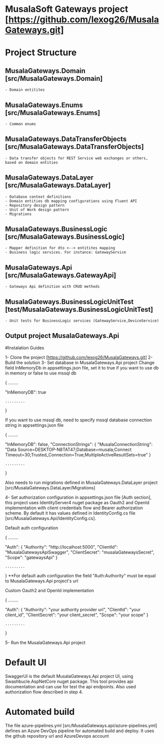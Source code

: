 # MusalaSoft Gateways project [https://github.com/lexog26/MusalaGateways.git]

# Project Structure

## MusalaGateways.Domain [src/MusalaGateways.Domain]
	- Domain entitites
## MusalaGateways.Enums [src/MusalaGateways.Enums]
	- Common enums
## MusalaGateways.DataTransferObjects [src/MusalaGateways.DataTransferObjects]
	- Data transfer objects for REST Service web exchanges or others, based on domain entities
## MusalaGateways.DataLayer [src/MusalaGateways.DataLayer]
	- Database context definitions
	- Domain entities db mapping configurations using Fluent API
	- Repository design pattern
	- Unit of Work design pattern
	- Migrations
## MusalaGateways.BusinessLogic [src/MusalaGateways.BusinessLogic]
	- Mapper definition for dto <--> entitites mapping
	- Business logic services. For instance: GatewayService
## MusalaGateways.Api [src/MusalaGateways.GatewayApi]
	- Gateways Api definition with CRUD methods
## MusalaGateways.BusinessLogicUnitTest [test/MusalaGateways.BusinessLogicUnitTest]
	- Unit tests for BusinessLogic services (GatewayService,DeviceService)

## Output project MusalaGateways.Api

#Instalation Guides

1- Clone the project [https://github.com/lexog26/MusalaGateways.git]
2- Build the solution
3- Set database in MusalaGateways.Api project
Change field InMemoryDb in appsettings.json file, set it to true if you want to use db in memory or false to use mssql db

{
	........

  "InMemoryDB": true

    .........
}

If you want to use mssql db, need to specify mssql database connection string in appsettings.json file

{
	........

  "InMemoryDB": false,
  "ConnectionStrings": {
    "MusalaConnectionString": "Data Source=DESKTOP-N8TAT47;Database=musala;Connect Timeout=30;Trusted_Connection=True;MultipleActiveResultSets=true"
  }

    .........
}

Also needs to run migrations defined in MusalaGateways.DataLayer project [src/MusalaGateways.DataLayer/Migrations]

4- Set authorization configuration in appsettings.json file [Auth section], this project uses IdentityServer4 nuget package 
as Oauth2 and OpenId implementation with client credentials flow and Bearer authorization scheme. By default it has
values defined in IdentityConfig.cs file [src/MusalaGateways.Api/IdentityConfig.cs].

Default auth configuration

{
	........

  "Auth": {
    "Authority": "http://localhost:5000",
    "ClientId": "MusalaGatewaysApiSwagger",
    "ClientSecret": "musalaGatewaysSecret",
    "Scope": "gatewaysApi"
  }

    .........
}
**For default auth configuration the field "Auth:Authority" must be equal to MusalaGateways.Api project's url

Custom Oauth2 and OpenId implementation

{
	........

  "Auth": {
    "Authority": "your authority provider url",
    "ClientId": "your client_id",
    "ClientSecret": "your client_secret",
    "Scope": "your scope"
  }

    .........
}

5- Run the MusalaGateways.Api project

# Default UI
 
SwaggerUI is the default MusalaGateways.Api project UI, using Swashbucle.AspNetCore nuget package. This tool provides
api documentation and can use for test the api endpoints. Also used authorization flow described in step 4.

# Automated build

The file azure-pipelines.yml [src/MusalaGateways.api/azure-pipelines.yml] defines an Azure DevOps pipeline for automated
build and deploy. It uses the github repository url and AzureDevops account